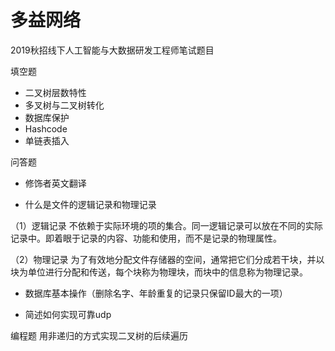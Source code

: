 # 多益网络
2019秋招线下人工智能与大数据研发工程师笔试题目

填空题
- 二叉树层数特性
- 多叉树与二叉树转化
- 数据库保护
- Hashcode
- 单链表插入

问答题
- 修饰者英文翻译

- 什么是文件的逻辑记录和物理记录

（1）逻辑记录
不依赖于实际环境的项的集合。同一逻辑记录可以放在不同的实际记录中。即着眼于记录的内容、功能和使用，而不是记录的物理属性。

（2）物理记录
为了有效地分配文件存储器的空间，通常把它们分成若干块，并以块为单位进行分配和传送，每个块称为物理块，而块中的信息称为物理记录。

- 数据库基本操作（删除名字、年龄重复的记录只保留ID最大的一项）

- 简述如何实现可靠udp

编程题
用非递归的方式实现二叉树的后续遍历